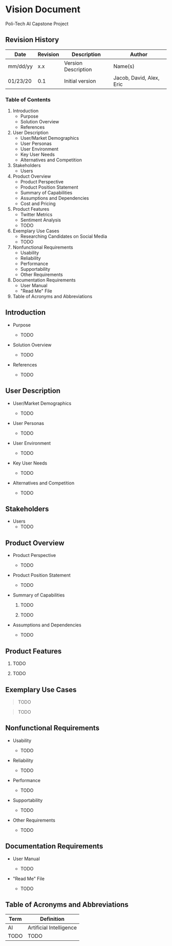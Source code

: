 # Vision Document

Poli-Tech AI Capstone Project

## Revision History
| Date     | Revision | Description         | Author                          |
| -------- | -------- | ------------------- | ------------------------------- |
| mm/dd/yy | x.x      | Version Description | Name(s)                         |
| 01/23/20 | 0.1      | Initial version     | Jacob, David, Alex, Eric        |

### **Table of Contents**
1. Introduction
	* Purpose
	* Solution Overview
	* References
2. User Description
	* User/Market Demographics
	* User Personas
	* User Environment
	* Key User Needs
	* Alternatives and Competition
3. Stakeholders
    * Users
4. Product Overview
	* Product Perspective
	* Product Position Statement
	* Summary of Capabilities
	* Assumptions and Dependencies
	* Cost and Pricing
5. Product Features
	* Twitter Metrics
	* Sentiment Analysis
	* TODO
6. Exemplary Use Cases
   * Researching Candidates on Social Media
   * TODO
7. Nonfunctional Requirements
	* Usability
	* Reliability
	* Performance
	* Supportability
	* Other Requirements
8. Documentation Requirements
	* User Manual
	* "Read Me" File
9.  Table of Acronyms and Abbreviations

## Introduction
* Purpose
	* TODO

* Solution Overview
	* TODO

* References
	* TODO

## User Description
* User/Market Demographics
	* TODO

* User Personas
	* TODO

* User Environment
	* TODO

* Key User Needs
	* TODO

* Alternatives and Competition
	* TODO

## Stakeholders
* Users
	* TODO

## Product Overview
* Product Perspective
	* TODO

* Product Position Statement
	* TODO

* Summary of Capabilities
	1. TODO

	2. TODO

* Assumptions and Dependencies
	* TODO

## Product Features
1. TODO

2. TODO

## Exemplary Use Cases

> TODO

> TODO

## Nonfunctional Requirements

* Usability
	* TODO

* Reliability
	* TODO

* Performance
	* TODO

* Supportability
	* TODO

* Other Requirements
	* TODO

## Documentation Requirements

* User Manual
	* TODO

* "Read Me" File
	* TODO
	
## Table of Acronyms and Abbreviations
| Term     | Definition | 
| -------- | ---------- |
| AI | Artificial Intelligence |
| TODO | TODO |